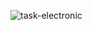 ![task-electronic](https://user-images.githubusercontent.com/93977341/180192376-90903826-3018-4952-9d9a-e10fc7a8f322.gif)
